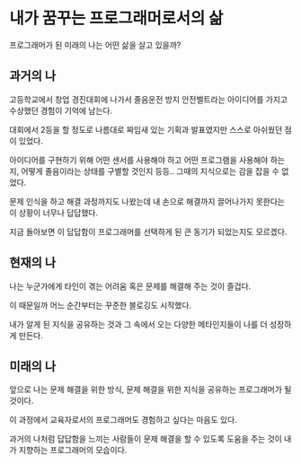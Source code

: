 # 내가 꿈꾸는 프로그래머로서의 삶

프로그래머가 된 미래의 나는 어떤 삶을 살고 있을까?

## 과거의 나

고등학교에서 창업 경진대회에 나가서 졸음운전 방지 안전벨트라는 아이디어를 가지고 수상했던 경험이 기억에 남는다.

대회에서 2등을 할 정도로 나름대로 짜임새 있는 기획과 발표였지만 스스로 아쉬웠던 점이 있었다.

아이디어를 구현하기 위해 어떤 센서를 사용해야 하고 어떤 프로그램을 사용해야 하는지, 어떻게 졸음이라는 상태를 구별할 것인지 등등.. 그때의 지식으로는 감을 잡을 수 없었다.

문제 인식을 하고 해결 과정까지도 나왔는데 내 손으로 해결까지 끌어나가지 못한다는 이 상황이 너무나 답답했다.

지금 돌아보면 이 답답함이 프로그래머를 선택하게 된 큰 동기가 되었는지도 모르겠다.

## 현재의 나

나는 누군가에게 타인이 겪는 어려움 혹은 문제를 해결해 주는 것이 즐겁다.

이 때문일까 어느 순간부터는 꾸준한 블로깅도 시작했다.

내가 알게 된 지식을 공유하는 것과 그 속에서 오는 다양한 메타인지들이 나를 더 성장하게 만든다.

## 미래의 나

앞으로 나는 문제 해결을 위한 방식, 문제 해결을 위한 지식을 공유하는 프로그래머가 될 것이다.

이 과정에서 교육자로서의 프로그래머도 경험하고 싶다는 마음도 있다.

과거의 나처럼 답답함을 느끼는 사람들이 문제 해결을 할 수 있도록 도움을 주는 것이 내가 지향하는 프로그래머의 모습이다.
